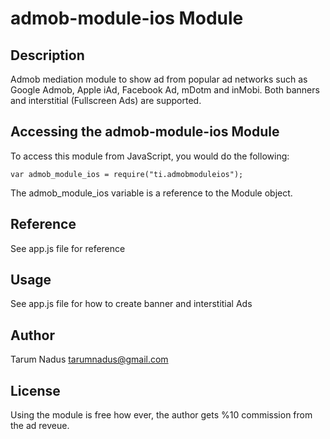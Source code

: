 # admob-module-ios Module

## Description

Admob mediation module to show ad from popular ad networks such as Google Admob, Apple iAd, Facebook Ad, mDotm and inMobi. Both banners and interstitial (Fullscreen Ads) are supported.

## Accessing the admob-module-ios Module

To access this module from JavaScript, you would do the following:

    var admob_module_ios = require("ti.admobmoduleios");

The admob_module_ios variable is a reference to the Module object.

## Reference

See app.js file for reference

## Usage

See app.js file for how to create banner and interstitial Ads

## Author

Tarum Nadus
tarumnadus@gmail.com

## License

Using the module is free how ever, the author gets %10 commission from the ad reveue.
